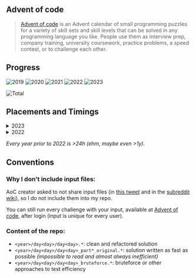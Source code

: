 ## Advent of code

> [Advent of code](https://adventofcode.com/) is an Advent calendar of small programming puzzles for a variety of skill sets and skill levels that can be solved in any programming language you like. People use them as interview prep, company training, university coursework, practice problems, a speed contest, or to challenge each other.

## Progress

![2019](https://img.shields.io/badge/2019-2_stars-darkgreen)
![2020](https://img.shields.io/badge/2020-2_stars-darkgreen)
![2021](https://img.shields.io/badge/2021-38_stars-darkgreen)
![2022](https://img.shields.io/badge/2022-50_stars-gold)
![2023](https://img.shields.io/badge/2023-20_stars-darkgreen)

![Total](https://img.shields.io/badge/Total-112_stars-gold)

## Placements and Timings

<details>
  <summary>2023</summary>

|Day|Name|Time|Rank|Time|Rank|
|-|-|-|-|-|-|
|&nbsp;01|[Trebuchet?!](https://adventofcode.com/2023/day/1)|00:07:51|3877|00:20:41|1842|
|&nbsp;02|[Cube Conundrum](https://adventofcode.com/2023/day/2)|00:22:20|5058|00:26:29|4405|
|&nbsp;03|[Gear Ratios](https://adventofcode.com/2023/day/3)|00:33:30|3616|00:44:25|2878|
|&nbsp;04|[Scratchcards](https://adventofcode.com/2023/day/4)|00:07:02|1624|00:14:06|986|
|&nbsp;05|[If You Give A Seed A Fertilizer](https://adventofcode.com/2023/day/5)|00:37:46|4395|04:54:12|10176|
|&nbsp;06|[Wait For It](https://adventofcode.com/2023/day/6)|00:07:29|1474|00:20:51|4798|
|&nbsp;07|[Camel Cards](https://adventofcode.com/2023/day/7)|00:34:07|3187|01:13:57|5004|
|&nbsp;08|[Haunted Wasteland](https://adventofcode.com/2023/day/8)|00:07:52|1394|01:01:45|4898|
|&nbsp;09|[Mirage Maintenance](https://adventofcode.com/2023/day/9)|00:11:43|1663|00:23:39|3334|
|&nbsp;10|[Pipe Maze](https://adventofcode.com/2023/day/10)|00:27:01|1078|01:46:58|2111|

</details>

<details>
  <summary>2022</summary>

|Day|Name|Time|Rank|Time|Rank|
|-|-|-|-|-|-|
|&nbsp;01|[Calorie counting](https://adventofcode.com/2022/day/1)|04:27:47|35634|04:34:32|33772|
|&nbsp;02|[Rock paper scissors](https://adventofcode.com/2022/day/2)|03:02:40|32160|03:48:02|34395|
|&nbsp;03|[Rucksack reorganization](https://adventofcode.com/2022/day/3)|00:38:19|11855|00:44:43|9742|
|&nbsp;04|[Camp cleanup](https://adventofcode.com/2022/day/4)|02:15:40|21907|02:40:15|22753|
|&nbsp;05|[Supply stacks](https://adventofcode.com/2022/day/5)|00:47:19|9299|00:51:58|8656|
|&nbsp;06|[Tuning trouble](https://adventofcode.com/2022/day/6)|00:10:23|6419|00:12:15|5931|
|&nbsp;07|[No space left on device](https://adventofcode.com/2022/day/7)|01:46:52|10534|01:51:12|9502|
|&nbsp;08|[Treetop tree house](https://adventofcode.com/2022/day/8)|00:24:24|4216|00:32:42|2547|
|&nbsp;09|[Rope bridge](https://adventofcode.com/2022/day/9)|01:01:14|8492|01:19:43|5912|
|&nbsp;10|[Cathode-Ray Tube](https://adventofcode.com/2022/day/10)|00:42:23|8177|01:05:06|6867|
|&nbsp;11|[Monkey in the Middle](https://adventofcode.com/2022/day/11)|01:11:38|6885|09:05:34|20325|
|&nbsp;12|[Hill Climbing Algorithm](https://adventofcode.com/2022/day/12)|08:57:59|19279|09:17:25|18728|
|&nbsp;13|[Distress Signal](https://adventofcode.com/2022/day/13)|02:06:10|7236|02:39:21|7471|
|&nbsp;14|[Regolith Reservoir](https://adventofcode.com/2022/day/14)|01:37:58|6631|01:51:51|6194|
|&nbsp;15|[Beacon Exclusion Zone](https://adventofcode.com/2022/day/15)|03:06:18|8765|05:51:24|8001|
|&nbsp;16|[Proboscidea Volcanium](https://adventofcode.com/2022/day/16)|11:34:21|8634|15:20:15|6299|
|&nbsp;17|[Pyroclastic Flow](https://adventofcode.com/2022/day/17)|05:38:50|5909|13:47:27|6531|
|&nbsp;18|[Boiling Boulders](https://adventofcode.com/2022/day/18)|00:33:40|3363|02:10:22|3423|
|&nbsp;19|[Not Enough Minerals](https://adventofcode.com/2022/day/19)|>24h|13543|>24h|12635|
|&nbsp;20|[Grove Positioning System](https://adventofcode.com/2022/day/20)|07:28:31|7253|15:26:56|10490|
|&nbsp;21|[Monkey Math](https://adventofcode.com/2022/day/21)|07:37:24|11573|18:01:52|13679|
|&nbsp;22|[Monkey Map](https://adventofcode.com/2022/day/22)|09:10:38|8352|17:42:53|6145|
|&nbsp;23|[Unstable Diffusion](https://adventofcode.com/2022/day/23)|10:04:39|8098|12:05:51|8656|
|&nbsp;24|[Blizzard Basin](https://adventofcode.com/2022/day/24)|>24h|11142|>24h|10924|
|&nbsp;25|[Full of Hot Air](https://adventofcode.com/2022/day/25)|11:48:33|9511|>24h|8115|

</details>

*Every year prior to 2022 is >24h (ehm, maybe even >1y).*

## Conventions

### Why I don't include input files:
AoC creator asked to not share input files (in [this tweet](https://mobile.twitter.com/ericwastl/status/1465805354214830081) and in the [subreddit wiki](https://www.reddit.com/r/adventofcode/wiki/faqs/copyright/puzzle_texts/)), so I do not include them into my repo.

You can still run every challenge with your input, available at [Advent of code](https://adventofcode.com/), after login (input is unique for every user).

### Content of the repo:

- `<year>/day<day>/day<day>.*`: clean and refactored solution
- `<year>/day<day>/day<day>_part*_original.*`: solution written as fast as possible _(impossible to read and almost always inefficient)_
- `<year>/day<day>/day<day>_bruteforce.*`: bruteforce or other approaches to test efficiency
